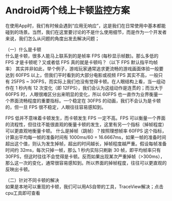 # Android两个线上卡顿监控方案
  在使用App时，我们有时候会遇到“应用无响应”，这是我们在日常使用中基本都能碰到的场景。当然，我们在这里要讨论的不是什么使用细节，而是作为一个开发者来说，我们怎么从问题的角度出发去解决问题；
  
  （一）什么是卡顿  
  什么是卡顿，很多人能马上联系到的是帧率 FPS (每秒显示帧数)。那么多低的 FPS 才是卡顿呢？又或者低 FPS 真的就是卡顿吗？（以下 FPS 默认指平均帧率）
其实并非如此，举个例子，游戏玩家通常追求更流畅的游戏画面体验一般要达到 60FPS 以上，但我们平时看到的大部分电影或视频 FPS 其实不高，一般只有 25FPS ~ 30FPS，而实际上我们也没有觉得卡顿。在人眼结构上看，当一组动作在 1 秒内有 12 次变化（即 12FPS），我们会认为这组动作是连贯的；而当大于 60FPS 时，人眼很难区分出来明显的变化，所以 60FPS 也一直作为业界衡量一个界面流畅程度的重要指标。一个稳定在 30FPS 的动画，我们不会认为是卡顿的，但一旦 FPS 很不稳定，人眼往往容易感知到。

  FPS 低并不意味着卡顿发生，而卡顿发生 FPS 一定不高。FPS 可以衡量一个界面的流程性，但往往不能很直观的衡量卡顿的发生，这里有另一个指标（掉帧程度）可以更直观地衡量卡顿。
什么是掉帧（跳帧）？按照理想帧率 60FPS 这个指标，计算出平均每一帧的准备时间有 1000ms/60 = 16.6667ms，如果一帧的准备时间超出这个值，则认为发生掉帧，超出的时间越长，掉帧程度越严重。假设每帧准备时间约 32ms，每次只掉一帧，那么 1 秒内实际只刷新 30 帧，即平均帧率只有 30FPS，但这时往往不会觉得是卡顿。反而如果出现某次严重掉帧（>300ms），那么这一次的变化，通常很容易感知到。所以界面的掉帧程度，往往可以更直观的反映出卡顿。

  （二）针对不同卡顿的解决  
  如果是本地可以重现的卡顿，我们可以用AS自带的工具，TraceView解决；点击cpu工具即可查看
